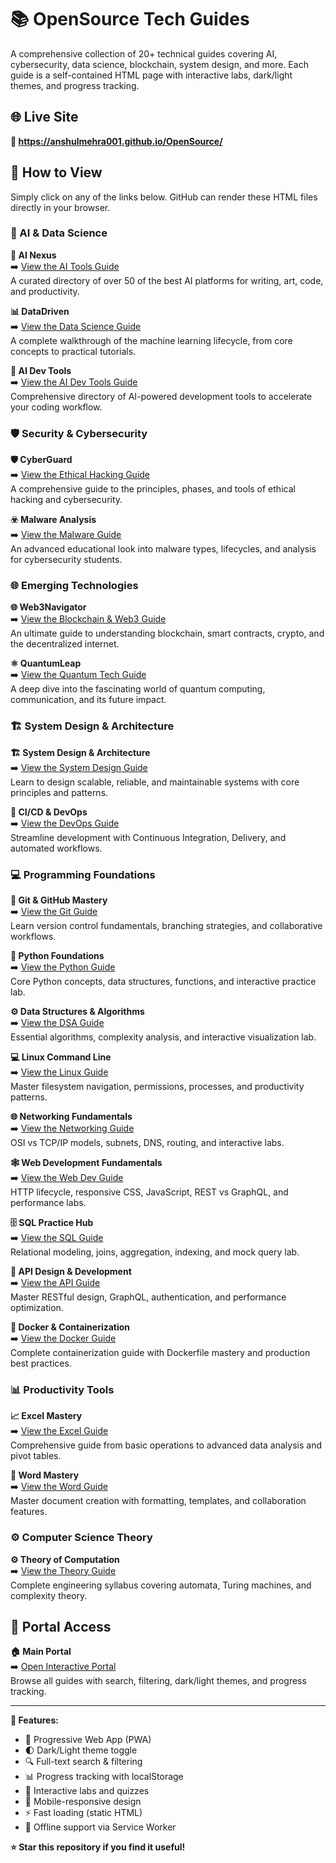 # 📚 OpenSource Tech Guides

A comprehensive collection of 20+ technical guides covering AI, cybersecurity, data science, blockchain, system design, and more. Each guide is a self-contained HTML page with interactive labs, dark/light themes, and progress tracking.

## 🌐 Live Site
**🔗 https://anshulmehra001.github.io/OpenSource/**

## 🚀 How to View

Simply click on any of the links below. GitHub can render these HTML files directly in your browser.

### 🧠 AI & Data Science

**🧠 AI Nexus**  
➡️ [View the AI Tools Guide](AI%20Nexus.html)  
A curated directory of over 50 of the best AI platforms for writing, art, code, and productivity.

**📊 DataDriven**  
➡️ [View the Data Science Guide](DataDriven.html)  
A complete walkthrough of the machine learning lifecycle, from core concepts to practical tutorials.

**🤖 AI Dev Tools**  
➡️ [View the AI Dev Tools Guide](AI%20Devtools.html)  
Comprehensive directory of AI-powered development tools to accelerate your coding workflow.

### 🛡️ Security & Cybersecurity

**🛡️ CyberGuard**  
➡️ [View the Ethical Hacking Guide](CyberGuard.html)  
A comprehensive guide to the principles, phases, and tools of ethical hacking and cybersecurity.

**☣️ Malware Analysis**  
➡️ [View the Malware Guide](Malware.html)  
An advanced educational look into malware types, lifecycles, and analysis for cybersecurity students.

### 🌐 Emerging Technologies

**🌐 Web3Navigator**  
➡️ [View the Blockchain & Web3 Guide](Web3Navigator.html)  
An ultimate guide to understanding blockchain, smart contracts, crypto, and the decentralized internet.

**⚛️ QuantumLeap**  
➡️ [View the Quantum Tech Guide](QuantumLeap.html)  
A deep dive into the fascinating world of quantum computing, communication, and its future impact.

### 🏗️ System Design & Architecture

**🏗️ System Design & Architecture**  
➡️ [View the System Design Guide](System%20Design%20%26%20Architecture.html)  
Learn to design scalable, reliable, and maintainable systems with core principles and patterns.

**🚀 CI/CD & DevOps**  
➡️ [View the DevOps Guide](CI-CD%20Guide.html)  
Streamline development with Continuous Integration, Delivery, and automated workflows.

### 💻 Programming Foundations

**🔧 Git & GitHub Mastery**  
➡️ [View the Git Guide](Git%20%26%20GitHub%20Mastery.html)  
Learn version control fundamentals, branching strategies, and collaborative workflows.

**🐍 Python Foundations**  
➡️ [View the Python Guide](Programming%20Foundations%20(Python).html)  
Core Python concepts, data structures, functions, and interactive practice lab.

**⚙️ Data Structures & Algorithms**  
➡️ [View the DSA Guide](Data%20Structures%20%26%20Algorithms%20Essentials.html)  
Essential algorithms, complexity analysis, and interactive visualization lab.

**💻 Linux Command Line**  
➡️ [View the Linux Guide](Linux%20Command%20Line.html)  
Master filesystem navigation, permissions, processes, and productivity patterns.

**🌐 Networking Fundamentals**  
➡️ [View the Networking Guide](Networking%20Fundamentals.html)  
OSI vs TCP/IP models, subnets, DNS, routing, and interactive labs.

**🕸️ Web Development Fundamentals**  
➡️ [View the Web Dev Guide](Web%20Development%20Fundamentals.html)  
HTTP lifecycle, responsive CSS, JavaScript, REST vs GraphQL, and performance labs.

**🗄️ SQL Practice Hub**  
➡️ [View the SQL Guide](SQL%20Practice%20Hub.html)  
Relational modeling, joins, aggregation, indexing, and mock query lab.

**🔌 API Design & Development**  
➡️ [View the API Guide](API%20Design%20%26%20Development%20Guide.html)  
Master RESTful design, GraphQL, authentication, and performance optimization.

**🐳 Docker & Containerization**  
➡️ [View the Docker Guide](Docker%20%26%20Containerization%20Guide.html)  
Complete containerization guide with Dockerfile mastery and production best practices.

### 📊 Productivity Tools

**📈 Excel Mastery**  
➡️ [View the Excel Guide](Excel%20Guide.html)  
Comprehensive guide from basic operations to advanced data analysis and pivot tables.

**📝 Word Mastery**  
➡️ [View the Word Guide](Word%20Guide.html)  
Master document creation with formatting, templates, and collaboration features.

### ⚙️ Computer Science Theory

**⚙️ Theory of Computation**  
➡️ [View the Theory Guide](Theory%20of%20Computation.html)  
Complete engineering syllabus covering automata, Turing machines, and complexity theory.

## 🌟 Portal Access
**🏠 Main Portal**  
➡️ [Open Interactive Portal](index.html)  
Browse all guides with search, filtering, dark/light themes, and progress tracking.

---

**🎯 Features:**
- 📱 Progressive Web App (PWA) 
- 🌓 Dark/Light theme toggle
- 🔍 Full-text search & filtering
- 📊 Progress tracking with localStorage
- 🎯 Interactive labs and quizzes
- 📱 Mobile-responsive design
- ⚡ Fast loading (static HTML)
- 🔄 Offline support via Service Worker

**⭐ Star this repository if you find it useful!**